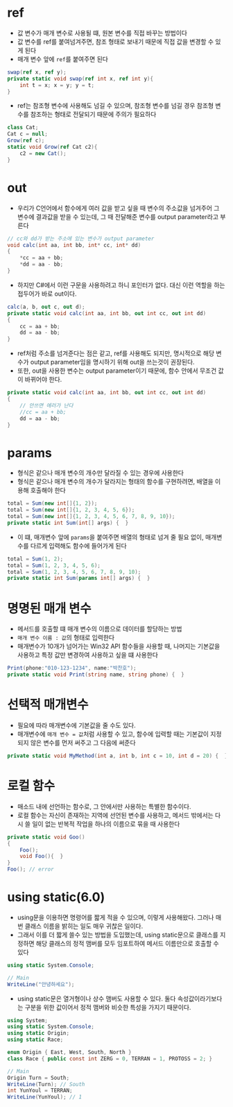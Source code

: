 # ref

- 값 변수가 매개 변수로 사용될 떄, 원본 변수를 직접 바꾸는 방법이다
- 값 변수를 ref를 붙여넘겨주면, 참조 형태로 보내기 때문에 직접 값을 변경할 수 있게 된다
- 매개 변수 앞에 ```ref```를 붙여주면 된다

```csharp
swap(ref x, ref y);
private static void swap(ref int x, ref int y){
	int t = x; x = y; y = t;
}
```

- ref는 참조형 변수에 사용해도 넘길 수 있으며, 참조형 변수를 넘길 경우 참조형 변수를 참조하는 형태로 전달되기 때문에 주의가 필요하다

```csharp
class Cat;
Cat c = null;
Grow(ref c);
static void Grow(ref Cat c2){
	c2 = new Cat();
}
```

# out

- 우리가 C언어에서 함수에게 여러 값을 받고 싶을 때 변수의 주소값을 넘겨주어 그 변수에 결과값을 받을 수 있는데, 그 때 전달해준 변수를 output parameter라고 부른다

```csharp
// cc와 dd가 받는 주소에 있는 변수가 output parameter
void calc(int aa, int bb, int* cc, int* dd)
{
	*cc = aa + bb;
	*dd = aa - bb;
}
```

- 하지만 C#에서 이런 구문을 사용하려고 하니 포인터가 없다. 대신 이런 역할을 하는 접두어가 바로 out이다.

```csharp
calc(a, b, out c, out d);
private static void calc(int aa, int bb, out int cc, out int dd)
{
	cc = aa + bb;
	dd = aa - bb;
}
```

- ref처럼 주소를 넘겨준다는 점은 같고, ref를 사용해도 되지만, 명시적으로 해당 변수가 output parameter임을 명시하기 위해 out을 쓰는것이 권장된다.
- 또한, out을 사용한 변수는 output parameter이기 때문에, 함수 안에서 무조건 값이 바뀌어야 한다.

```csharp
private static void calc(int aa, int bb, out int cc, out int dd)
{
    // 안쓰면 에러가 난다
	//cc = aa + bb;
	dd = aa - bb;
}
```

# params

- 형식은 같으나 매개 변수의 개수만 달라질 수 있는 경우에 사용한다
- 형식은 같으나 매개 변수의 개수가 달라지는 형태의 함수를 구현하려면, 배열을 이용해 호출해야 한다

```csharp
total = Sum(new int[]{1, 2});
total = Sum(new int[]{1, 2, 3, 4, 5, 6});
total = Sum(new int[]{1, 2, 3, 4, 5, 6, 7, 8, 9, 10});
private static int Sum(int[] args) {  }
```

- 이 떄, 매개변수 앞에 ```params```을 붙여주면 배열의 형태로 넘겨 줄 필요 없이, 매개변수를 다르게 입력해도 함수에 들어가게 된다

```csharp
total = Sum(1, 2);
total = Sum(1, 2, 3, 4, 5, 6);
total = Sum(1, 2, 3, 4, 5, 6, 7, 8, 9, 10);
private static int Sum(params int[] args) {  }
```

# 명명된 매개 변수

- 메서드를 호출할 떄 매개 변수의 이름으로 데이터를 할당하는 방법
- ```매개 변수 이름 : 값```의 형태로 입력한다
- 매개변수가 10개가 넘어가는 Win32 API 함수들을 사용할 때, 나머지는 기본값을 사용하고 특정 값만 변경하여 사용하고 싶을 떄 사용한다

```csharp
Print(phone:"010-123-1234", name:"박찬호");
private static void Print(string name, string phone) {  }
```

# 선택적 매개변수

- 필요에 따라 매개변수에 기본값을 줄 수도 있다.
- 매개변수에 ```매개 변수 = 값```처럼 사용할 수 있고, 함수에 입력할 때는 기본값이 지정되지 않은 변수를 먼저 써주고 그 다음에 써준다

```csharp
private static void MyMethod(int a, int b, int c = 10, int d = 20) {  }
```

# 로컬 함수

- 매소드 내에 선언하는 함수로, 그 안에서만 사용하는 특별한 함수이다.
- 로컬 함수는 자신이 존재하는 지역에 선언된 변수를 사용하고, 메서드 밖에서는 다시 쓸 일이 없는 반복적 작업을 하나의 이름으로 묶을 때 사용한다

```csharp
private static void Goo()
{
	Foo();
	void Foo(){  }
}
Foo(); // error
```

# using static(6.0)

- using문을 이용하면 명령어를 짧게 적을 수 있으며, 이렇게 사용해왔다. 그러나 매번 클래스 이름을 밝히는 일도 매우 귀찮은 일이다.
- 그래서 이를 더 짧게 쓸수 있는 방법을 도입했는데, using static문으로 클래스를 지정하면 해당 클래스의 정적 맴버를 모두 임포트하여 메서드 이름만으로 호출할 수 있다

```csharp
using static System.Console;

// Main
WriteLine("안녕하세요");
```

- using static문은 열거형이나 상수 맴버도 사용할 수 있다. 둘다 속성값이라기보다는 구분을 위한 값이어서 정적 맴버와 비슷한 특성을 가지기 때문이다.

```csharp
using System;
using static System.Console;
using static Origin;
using static Race;

enum Origin { East, West, South, North }
class Race { public const int ZERG = 0, TERRAN = 1, PROTOSS = 2; }

// Main
Origin Turn = South;
WriteLine(Turn); // South
int YunYoul = TERRAN;
WriteLine(YunYoul); // 1
```
